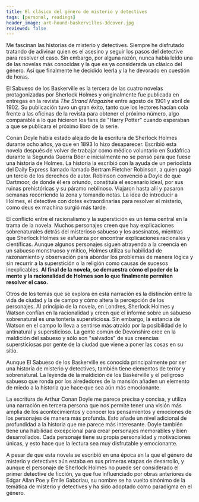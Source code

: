 ```yaml
---
title: El clásico del género de misterio y detectives
tags: [personal, readings]
header_image: art-hound-baskervilles-3dcover.jpg
reviewed: false
---
```

Me fascinan las historias de misterio y detectives. Siempre he disfrutado tratando de adivinar quien es el asesino y seguir los pasos del detective para resolver el caso. Sin embargo, por alguna razón, nunca había leído una de las novelas más conocidas y la que es ya considerada un clásico del género. Así que finalmente he decidido leerla y la he devorado en cuestión de horas.

El Sabueso de los Baskerville es la tercera de las cuatro novelas protagonizadas por Sherlock Holmes y originalmente fue publicada en entregas en la revista *The Strand Magazine* entre agosto de 1901 y abril de 1902. Su publicación tuvo un gran éxito, tanto que los lectores hacían cola frente a las oficinas de la revista para obtener el próximo número, algo comparable a lo que hicieron los fans de "Harry Potter" cuando esperaban a que se publicara el próximo libro de la serie. 

Conan Doyle había estado alejado de la escritura de Sherlock Holmes durante ocho años, ya que en 1893 lo hizo desaparecer. Escribió esta novela después de volver de trabajar como médico voluntario en Sudáfrica durante la Segunda Guerra Bóer e inicialmente no se pensó para que fuese una historia de Holmes. La historia la escribió con la ayuda de un periodista del Daily Express llamado llamado Bertram Fletcher Robinson, a quien pagó un tercio de los derechos de autor. Robinson convenció a Doyle de que Dartmoor, de donde él era oriundo, constituía el escenario ideal, por sus ruinas prehistóricas y su páramo neblinoso. Viajaron hasta allí y pasaron semanas recorriendo la zona y tomando notas. La idea de introducir a Holmes, el detective con dotes extraordinarias para resolver el misterio, como deus ex machina surgió más tarde.

El conflicto entre el racionalismo y la superstición es un tema central en la trama de la novela. Muchos personajes creen que hay explicaciones sobrenaturales detrás del misterioso sabueso y los asesinatos, mientras que Sherlock Holmes se esfuerza por encontrar explicaciones racionales y científicas. Aunque algunos personajes siguen atrayendo a la creencia en un sabueso monstruoso y mítico, Holmes utiliza su habilidad de razonamiento y observación para abordar los problemas de manera lógica y sin recurrir a la superstición o la religión como causas de sucesos inexplicables. **Al final de la novela, se demuestra cómo el poder de la mente y la racionalidad de Holmes son lo que finalmente permiten resolver el caso.**

Otros de los temas que se explora en esta narración es la distinción entre la vida de ciudad y la de campo y cómo altera la percepción de los personajes. Al principio de la novela, en Londres, Sherlock Holmes y Watson confían en la racionalidad y creen que el informe sobre un sabueso sobrenatural es una tontería supersticiosa. Sin embargo, la estancia de Watson en el campo lo lleva a sentirse más atraído por la posibilidad de lo antinatural y supersticioso. La gente común de Devonshire cree en la maldición del sabueso y sólo son "salvados" de sus creencias supersticiosas por gente de la ciudad que viene a poner las cosas en su sitio.

Aunque El Sabueso de los Baskerville es conocida principalmente por ser una historia de misterio y detectives, también tiene elementos de terror y sobrenatural. La leyenda de la maldición de los Baskerville y el peligroso sabueso que ronda por los alrededores de la mansión añaden un elemento de miedo a la historia que hace que sea aún más emocionante. 

La escritura de Arthur Conan Doyle me parece precisa y concisa, y utiliza una narración en tercera persona que nos permite tener una visión más amplia de los acontecimientos y conocer los pensamientos y emociones de los personajes de manera más profunda. Esto añade un nivel adicional de profundidad a la historia que me parece más interesante. Doyle también tiene una habilidad excepcional para crear personajes memorables y bien desarrollados. Cada personaje tiene su propia personalidad y motivaciones únicas, y esto hace que la lectura sea muy disfrutable y emocionante. 

A pesar de que esta novela se escribió en una época en la que el género de misterio y detectives aún estaba en sus primeras etapas de desarrollo, y aunque el personaje de Sherlock Holmes no puede ser considerado el primer detective de ficción, ya que fue influenciado por obras anteriores de Edgar Allan Poe y Émile Gaboriau, su nombre se ha vuelto sinónimo de la temática de misterio y detectives y ha sido adoptado como paradigma en el género.
